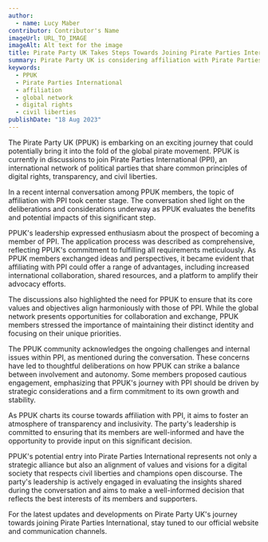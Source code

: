 ```yaml
---
author: 
  - name: Lucy Maber
contributor: Contributor's Name
imageUrl: URL_TO_IMAGE
imageAlt: Alt text for the image
title: Pirate Party UK Takes Steps Towards Joining Pirate Parties International
summary: Pirate Party UK is considering affiliation with Pirate Parties International, exploring potential benefits and impacts.
keywords:
  - PPUK
  - Pirate Parties International
  - affiliation
  - global network
  - digital rights
  - civil liberties
publishDate: "18 Aug 2023"
---
```



The Pirate Party UK (PPUK) is embarking on an exciting journey that could potentially bring it into the fold of the global pirate movement. PPUK is currently in discussions to join Pirate Parties International (PPI), an international network of political parties that share common principles of digital rights, transparency, and civil liberties.

In a recent internal conversation among PPUK members, the topic of affiliation with PPI took center stage. The conversation shed light on the deliberations and considerations underway as PPUK evaluates the benefits and potential impacts of this significant step.

PPUK's leadership expressed enthusiasm about the prospect of becoming a member of PPI. The application process was described as comprehensive, reflecting PPUK's commitment to fulfilling all requirements meticulously. As PPUK members exchanged ideas and perspectives, it became evident that affiliating with PPI could offer a range of advantages, including increased international collaboration, shared resources, and a platform to amplify their advocacy efforts.

The discussions also highlighted the need for PPUK to ensure that its core values and objectives align harmoniously with those of PPI. While the global network presents opportunities for collaboration and exchange, PPUK members stressed the importance of maintaining their distinct identity and focusing on their unique priorities.

The PPUK community acknowledges the ongoing challenges and internal issues within PPI, as mentioned during the conversation. These concerns have led to thoughtful deliberations on how PPUK can strike a balance between involvement and autonomy. Some members proposed cautious engagement, emphasizing that PPUK's journey with PPI should be driven by strategic considerations and a firm commitment to its own growth and stability.

As PPUK charts its course towards affiliation with PPI, it aims to foster an atmosphere of transparency and inclusivity. The party's leadership is committed to ensuring that its members are well-informed and have the opportunity to provide input on this significant decision.

PPUK's potential entry into Pirate Parties International represents not only a strategic alliance but also an alignment of values and visions for a digital society that respects civil liberties and champions open discourse. The party's leadership is actively engaged in evaluating the insights shared during the conversation and aims to make a well-informed decision that reflects the best interests of its members and supporters.

For the latest updates and developments on Pirate Party UK's journey towards joining Pirate Parties International, stay tuned to our official website and communication channels.